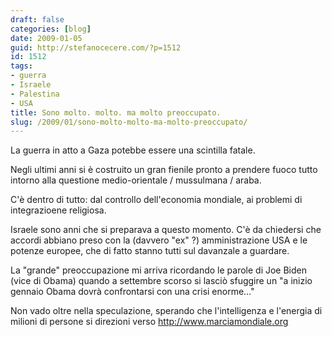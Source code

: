 ```yaml
---
draft: false
categories: [blog]
date: 2009-01-05
guid: http://stefanocecere.com/?p=1512
id: 1512
tags:
- guerra
- Israele
- Palestina
- USA
title: Sono molto. molto. ma molto preoccupato.
slug: /2009/01/sono-molto-molto-ma-molto-preoccupato/
---
```


La guerra in atto a Gaza potebbe essere una scintilla fatale.

Negli ultimi anni si è costruito un gran fienile pronto a prendere fuoco tutto intorno alla questione medio-orientale / mussulmana / araba.

C'è dentro di tutto: dal controllo dell'economia mondiale, ai problemi di integrazioene religiosa.

Israele sono anni che si preparava a questo momento. C'è da chiedersi che accordi abbiano preso con la (davvero "ex" ?) amministrazione USA e le potenze europee, che di fatto stanno tutti sul davanzale a guardare.

La "grande" preoccupazione mi arriva ricordando le parole di Joe Biden (vice di Obama) quando a settembre scorso si lasciò sfuggire un "a inizio gennaio Obama dovrà confrontarsi con una crisi enorme…"

Non vado oltre nella speculazione, sperando che l'intelligenza e l'energia di milioni di persone si direzioni verso <http://www.marciamondiale.org>